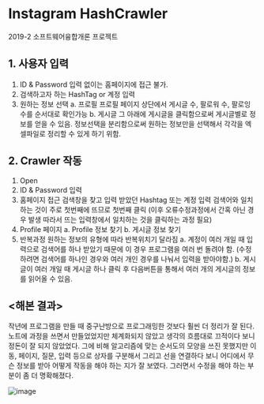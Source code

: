 # Instagram HashCrawler
2019-2 소프트웨어융합개론 프로젝트

## 1.	사용자 입력
1)	ID & Password 입력
없이는 홈페이지에 접근 불가.
2)	검색하고자 하는 HashTag or 계정 입력
3)	원하는 정보 선택 
    a.	프로필 
    프로필 페이지 상단에서 게시글 수, 팔로워 수, 팔로잉 수를 순서대로 확인가능
    b.	게시글
    그 아래에 게시글을 클릭함으로써 게시글별로 정보를 얻을 수 있음.
    정보선택을 분리함으로써 원하는 정보만을 선택해서 각각을 엑셀파일로 정리할 수 있게 하기 위함.

## 2.	Crawler 작동
1)	Open
2)	ID & Password 입력
3)	홈페이지 접근
검색창을 찾고 입력 받았던 Hashtag 또는 계정 입력
검색어와 일치하는 것이 주로 첫번째에 뜨므로 첫번째 클릭
(이후 오류수정과정에서 간혹 아닌 경우 발생 따라서 뜨는 입력창에서 일치하는 것을 클릭하는 과정 필요)
4)	Profile 페이지
a.	Profile 정보 찾기
b.	게시글 정보 찾기
5)	반복과정
원하는 정보의 유형에 따라 반복위치기 달라짐
a.	계정이 여러 개일 때
입력으로 검색어를 하나 받았기 때문에 이 경우 프로그램을 여러 번 돌려야 함.
(수정하려면 검색어를 하나인 경우와 여러 개인 경우를 나눠서 입력을 받아야함.)
b.	게시글이 여러 개일 때
게시글 하나 클릭 후 다음버튼을 통해서 여러 개의 게시글의 정보를 읽어올 수 있음.


## <해본 결과>
작년에 프로그램을 만들 때 중구난방으로 프로그래밍한 것보다 훨씬 더 정리가 잘 된다. 노트에 과정을 쓰면서 만들었었지만 체계화되지 않았고 생각의 흐름대로 끄적이다 보니 정돈이 잘 되지 않았었다. 그에 비해 알고리즘에 맞는 순서도의 모양을 쓰진 못했지만 이동, 페이지, 질문, 입력 등으로 상자를 구분해서 그리고 선을 연결하다 보니 어디에서 무슨 정보를 받아 어떻게 작동을 해야 하는 지가 잘 보였다. 그러면서 수정을 해야 하는 부분이 좀 더 명확해졌다.

 ![image](https://user-images.githubusercontent.com/51522587/163665396-53f98503-d7f9-4af2-99bc-4938ebe30d5a.png)

